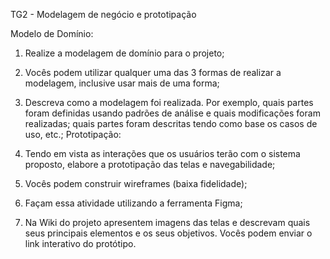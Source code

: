 
TG2 - Modelagem de negócio e prototipação

Modelo de Domínio:

1. Realize a modelagem de domínio para o projeto;
2. Vocês podem utilizar qualquer uma das 3 formas de realizar a modelagem, inclusive usar mais de uma forma;
3. Descreva como a modelagem foi realizada. Por exemplo, quais partes foram definidas usando padrões de análise e quais modificações foram realizadas; quais partes foram descritas tendo como base os casos de uso, etc.;
Prototipação:

1. Tendo em vista as interações que os usuários terão com o sistema proposto, elabore a prototipação das telas e navegabilidade;
2. Vocês podem construir wireframes (baixa fidelidade);
3. Façam essa atividade utilizando a ferramenta Figma;
4. Na Wiki do projeto apresentem imagens das telas e descrevam quais seus principais elementos e os seus objetivos. Vocês podem enviar o link interativo do protótipo.
